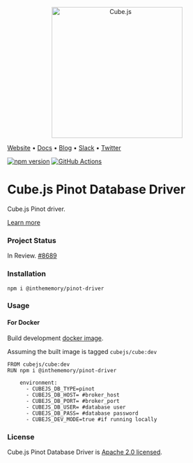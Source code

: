 <p align="center"><a href="https://cube.dev"><img src="https://i.imgur.com/zYHXm4o.png" alt="Cube.js" width="300px"></a></p>

[Website](https://cube.dev) • [Docs](https://cube.dev/docs) • [Blog](https://cube.dev/blog) • [Slack](https://slack.cube.dev) • [Twitter](https://twitter.com/the_cube_dev)

[![npm version](https://badge.fury.io/js/%40cubejs-backend%2Fserver.svg)](https://badge.fury.io/js/%40cubejs-backend%2Fserver)
[![GitHub Actions](https://github.com/cube-js/cube.js/workflows/Build/badge.svg)](https://github.com/cube-js/cube.js/actions?query=workflow%3ABuild+branch%3Amaster)

# Cube.js Pinot Database Driver

Cube.js Pinot driver.

[Learn more](https://github.com/cube-js/cube.js#getting-started)

### Project Status

In Review. [#8689](https://github.com/cube-js/cube/pull/8689)

### Installation

`npm i @inthememory/pinot-driver`

### Usage
#### For Docker

Build development [docker image](https://github.com/cube-js/cube/blob/master/packages/cubejs-docker/DEVELOPMENT.md). 

Assuming the built image is tagged `cubejs/cube:dev`

```
FROM cubejs/cube:dev
RUN npm i @inthememory/pinot-driver
```

```
    environment:
      - CUBEJS_DB_TYPE=pinot
      - CUBEJS_DB_HOST= #broker_host
      - CUBEJS_DB_PORT= #broker_port
      - CUBEJS_DB_USER= #database user
      - CUBEJS_DB_PASS= #database password
      - CUBEJS_DEV_MODE=true #if running locally
```

### License

Cube.js Pinot Database Driver is [Apache 2.0 licensed](./LICENSE).